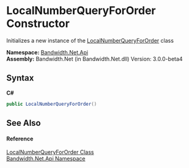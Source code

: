 ﻿# LocalNumberQueryForOrder Constructor 
 

Initializes a new instance of the <a href ="T_Bandwidth_Net_Api_LocalNumberQueryForOrder.md">LocalNumberQueryForOrder</a> class

**Namespace:**&nbsp;<a href ="N_Bandwidth_Net_Api.md">Bandwidth.Net.Api</a><br />**Assembly:**&nbsp;Bandwidth.Net (in Bandwidth.Net.dll) Version: 3.0.0-beta4

## Syntax

**C#**<br />
``` C#
public LocalNumberQueryForOrder()
```


## See Also


#### Reference
<a href ="T_Bandwidth_Net_Api_LocalNumberQueryForOrder.md">LocalNumberQueryForOrder Class</a><br /><a href ="N_Bandwidth_Net_Api.md">Bandwidth.Net.Api Namespace</a><br />